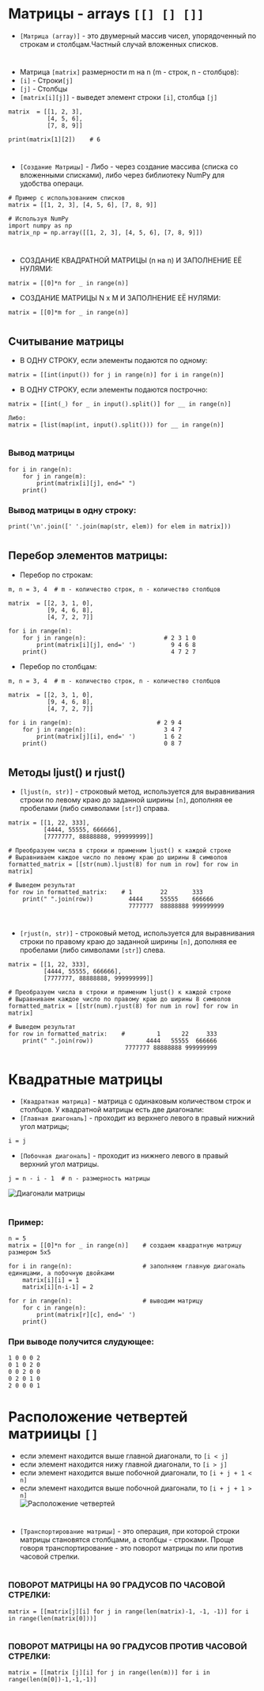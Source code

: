 # Матрицы - arrays `[[] [] []]`

- `[Матрица (array)]` - это двумерный массив чисел, упорядоченный по строкам и столбцам.Частный случай вложенных списков.
#
- Матрица `[matrix]` размерности m на n (m - строк, n - столбцов):
- `[i]` - Строки`[j]`
- `[j]` - Столбцы
- `[matrix[i][j]]` - выведет элемент строки `[i]`,  столбца `[j]`

```
matrix  = [[1, 2, 3],
           [4, 5, 6],
           [7, 8, 9]]

print(matrix[1][2])    # 6
```
#
- `[Создание Матрицы]` - Либо - через создание массива (списка со вложенными списками), либо через библиотеку NumPy для удобства операци.
```
# Пример с использованием списков
matrix = [[1, 2, 3], [4, 5, 6], [7, 8, 9]]

# Используя NumPy
import numpy as np
matrix_np = np.array([[1, 2, 3], [4, 5, 6], [7, 8, 9]])
```
#
- СОЗДАНИЕ КВАДРАТНОЙ МАТРИЦЫ (n на n) И ЗАПОЛНЕНИЕ ЕЁ НУЛЯМИ:
```
matrix = [[0]*n for _ in range(n)]
```
- СОЗДАНИЕ МАТРИЦЫ N x M И ЗАПОЛНЕНИЕ ЕЁ НУЛЯМИ:
```
matrix = [[0]*m for _ in range(n)]
```
#
## Считывание матрицы  

- В ОДНУ СТРОКУ, если элементы подаются по одному:
```
matrix = [[int(input()) for j in range(n)] for i in range(n)]
```
- В ОДНУ СТРОКУ, если элементы подаются построчно:
```
matrix = [[int(_) for _ in input().split()] for __ in range(n)]

Либо:
matrix = [list(map(int, input().split())) for __ in range(n)]
```
#
### Вывод матрицы
```
for i in range(n):
    for j in range(m):
        print(matrix[i][j], end=" ")
    print()
```
   ### Вывод матрицы в одну строку:
```
print('\n'.join([' '.join(map(str, elem)) for elem in matrix]))
```
#
## Перебор элементов матрицы:

- Перебор по строкам:
```
m, n = 3, 4  # m - количество строк, n - количество столбцов

matrix  = [[2, 3, 1, 0],
           [9, 4, 6, 8],
           [4, 7, 2, 7]]

for i in range(m):
    for j in range(n):                      # 2 3 1 0 
        print(matrix[i][j], end=' ')          9 4 6 8
    print()                                   4 7 2 7 

```
- Перебор по столбцам:
```
m, n = 3, 4  # m - количество строк, n - количество столбцов

matrix  = [[2, 3, 1, 0],
           [9, 4, 6, 8],
           [4, 7, 2, 7]]

for i in range(m):                        # 2 9 4 
    for j in range(n):                      3 4 7 
        print(matrix[j][i], end=' ')        1 6 2   
    print()                                 0 8 7

```
#
## Методы ljust() и rjust()

- `[ljust(n, str)]` - строковый метод, используется для выравнивания строки по левому краю до заданной ширины `[n]`, дополняя ее пробелами (либо символами `[str]`) справа.
```
matrix = [[1, 22, 333],
          [4444, 55555, 666666],
          [7777777, 88888888, 999999999]]

# Преобразуем числа в строки и применим ljust() к каждой строке
# Выравниваем каждое число по левому краю до ширины 8 символов
formatted_matrix = [[str(num).ljust(8) for num in row] for row in matrix]

# Выведем результат
for row in formatted_matrix:    # 1        22       333
    print(" ".join(row))          4444     55555    666666
                                  7777777  88888888 999999999
```
#
- `[rjust(n, str)]` - строковый метод, используется для выравнивания строки по правому краю до заданной ширины `[n]`, дополняя ее пробелами (либо символами `[str]`) слева.
```
matrix = [[1, 22, 333],
          [4444, 55555, 666666],
          [7777777, 88888888, 999999999]]

# Преобразуем числа в строки и применим ljust() к каждой строке
# Выравниваем каждое число по правому краю до ширины 8 символов
formatted_matrix = [[str(num).rjust(8) for num in row] for row in matrix]

# Выведем результат
for row in formatted_matrix:    #         1      22     333
    print(" ".join(row))               4444   55555  666666
                                 7777777 88888888 999999999
```
#
# Квадратные матрицы
- `[Квадратная матрица]` - матрица с одинаковым количеством строк и столбцов. У квадратной матрицы есть две диагонали:
- `[Главная диагональ]` - проходит из верхнего левого в правый нижний угол матрицы;
```
i = j
```
- `[Побочная диагональ]` - проходит из нижнего левого в правый верхний угол матрицы.
```
j = n - i - 1  # n - размерность матрицы
```
![Диагонали матрицы](https://ucarecdn.com/9bf38106-5f66-4851-84e8-dd8fd30b5092/)
#
### Пример:
```
n = 5
matrix = [[0]*n for _ in range(n)]    # создаем квадратную матрицу размером 5x5

for i in range(n):                    # заполняем главную диагональ единицами, а побочную двойками
    matrix[i][i] = 1
    matrix[i][n-i-1] = 2

for r in range(n):                    # выводим матрицу
    for c in range(n):
        print(matrix[r][c], end=' ')
    print()
```
### При выводе получится слудующее:
```
1 0 0 0 2 
0 1 0 2 0 
0 0 2 0 0 
0 2 0 1 0 
2 0 0 0 1 
```
#
# Расположение четвертей матриицы `[]`
- если элемент находится выше главной диагонали, то `[i < j]`
- если элемент находится нижу главной диагонали, то  `[i > j]`
- если элемент находится выше побочной диагонали, то `[i + j + 1 < n]`
- если элемент находится выше побочной диагонали, то `[i + j + 1 > n]`  
![Расположение четвертей](https://ucarecdn.com/dc096525-602a-4090-8b85-1ce7d851290f/)
#
- `[Транспортирование матрицы]` -  это операция, при которой строки матрицы становятся столбцами, а столбцы - строками. Проще говоря транспортирование - это поворот матрицы по или против часовой стрелки.
#
 ### ПОВОРОТ МАТРИЦЫ НА 90 ГРАДУСОВ ПО ЧАСОВОЙ СТРЕЛКИ:
```
matrix = [[matrix[j][i] for j in range(len(matrix)-1, -1, -1)] for i in range(len(matrix[0]))]
```
#
 ### ПОВОРОТ МАТРИЦЫ НА 90 ГРАДУСОВ ПРОТИВ ЧАСОВОЙ СТРЕЛКИ:
```
matrix = [[matrix [j][i] for j in range(len(m))] for i in range(len(m[0])-1,-1,-1)]
```




